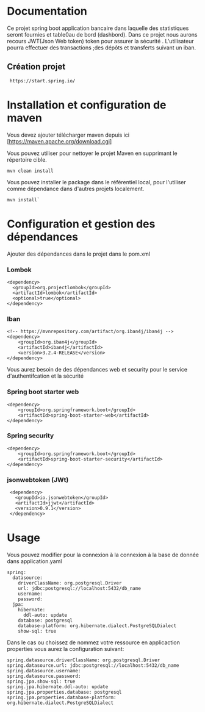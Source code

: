 # Documentation
Ce projet spring boot  application bancaire dans laquelle  des statistiques seront fournies et table0au de bord (dashbord).
Dans ce projet nous aurons recours JWT(Json Web token) token pour assurer la sécurité  .
L'utilisateur pourra effectuer des transactions ;des dépôts et transferts suivant un iban.

## Création projet
````
 https://start.spring.io/
````
# Installation  et configuration de maven
Vous devez ajouter télécharger maven depuis ici [https://maven.apache.org/download.cgi]

Vous pouvez utiliser pour nettoyer le projet Maven en supprimant le répertoire cible.
````
mvn clean install
````
Vous pouvez  installer le package dans le référentiel local, pour l'utiliser comme dépendance dans d'autres projets localement.
````
mvn install` 
````

# Configuration et gestion des dépendances
Ajouter des dépendances dans le projet dans le pom.xml
### Lombok

````  
<dependency>
  <groupId>org.projectlombok</groupId>
  <artifactId>lombok</artifactId>
  <optional>true</optional>
</dependency>
`````
### Iban
``````
<!-- https://mvnrepository.com/artifact/org.iban4j/iban4j -->
<dependency>
    <groupId>org.iban4j</groupId>
    <artifactId>iban4j</artifactId>
    <version>3.2.4-RELEASE</version>
</dependency>
``````
Vous aurez besoin de des dépendances web et security pour le service d'authentifcation et la sécurité
### Spring boot starter web 
``````
<dependency>
    <groupId>org.springframework.boot</groupId>
    <artifactId>spring-boot-starter-web</artifactId>
</dependency>
``````
### Spring security
``````
<dependency> 
    <groupId>org.springframework.boot</groupId> 
    <artifactId>spring-boot-starter-security</artifactId> 
</dependency> 
``````
### jsonwebtoken (JWt)
`````
 <dependency>
   <groupId>io.jsonwebtoken</groupId>
   <artifactId>jjwt</artifactId>
   <version>0.9.1</version>
 </dependency>
`````
# Usage
Vous pouvez modifier pour la connexion à la connexion à la base de donnée dans   application.yaml
````
spring:
  datasource:
    driverClassName: org.postgresql.Driver
    url: jdbc:postgresql://localhost:5432/db_name
    username: 
    password: 
  jpa:
    hibernate:
      ddl-auto: update
    database: postgresql
    database-platform: org.hibernate.dialect.PostgreSQLDialect
    show-sql: true
````
Dans le cas ou choissez de nommez votre ressource en applicaction properties vous aurez la configuration suivant:
````
spring.datasource.driverClassName: org.postgresql.Driver
spring.datasource.url: jdbc:postgresql://localhost:5432/db_name
spring.datasource.username: 
spring.datasource.password: 
spring.jpa.show-sql: true
spring.jpa.hibernate.ddl-auto: update
spring.jpa.properties.database: postgresql
spring.jpa.properties.database-platform: org.hibernate.dialect.PostgreSQLDialect

````
